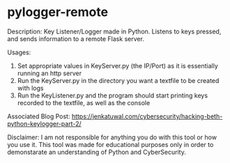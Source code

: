 # pylogger-remote

Description:
Key Listener/Logger made in Python. Listens to keys pressed, and sends information to a remote Flask server.


Usages:
1. Set appropriate values in KeyServer.py (the IP/Port) as it is essentially running an http server
2. Run the KeyServer.py in the directory you want a textfile to be created with logs
3. Run the KeyListener.py and the program should start printing keys recorded to the textfile, as well as the console

Associated Blog Post:
https://jenkatuwal.com/cybersecurity/hacking-beth-python-keylogger-part-2/

Disclaimer:
I am not responsible for anything you do with this tool or how you use it. This tool was made for educational purposes only in order to demonstarate an understanding of Python and CyberSecurity.
